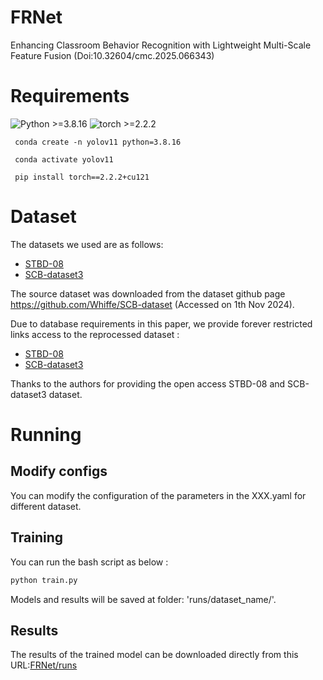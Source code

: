 # FRNet

Enhancing Classroom Behavior Recognition with Lightweight Multi-Scale Feature Fusion
(Doi:10.32604/cmc.2025.066343)

# Requirements
  ![Python >=3.8.16](https://img.shields.io/badge/Python->=3.8.16-yellow.svg)    ![torch >=2.2.2](https://img.shields.io/badge/Pytorch->=2.2.2-blue.svg)

```
 conda create -n yolov11 python=3.8.16

 conda activate yolov11

 pip install torch==2.2.2+cu121
```

# Dataset
The datasets we used are as follows:
- [STBD-08](https://ieeexplore.ieee.org/abstract/document/10185142)
- [SCB-dataset3](https://link.springer.com/chapter/10.1007/978-3-031-46311-2_4)

The source dataset was downloaded from the dataset github page https://github.com/Whiffe/SCB-dataset (Accessed on 1th Nov 2024).

Due to database requirements in this paper, we provide forever restricted links access to the reprocessed dataset :
- [STBD-08](https://pan.baidu.com/s/1p9yygeBTTutSykQpaoVZ2Q?pwd=254u)
- [SCB-dataset3](https://pan.baidu.com/s/18VymPILVSuXFrtv3s6I8-Q?pwd=fdcb)

Thanks to the authors for providing the open access STBD-08 and SCB-dataset3 dataset.

# Running
## Modify configs
You can modify the configuration of the parameters in the XXX.yaml for different dataset.

## Training
You can run the bash script as below :
```bash
python train.py

```
Models and results will be saved at folder: 'runs/dataset_name/'. 

## Results
The results of the trained model can be downloaded directly from this URL:[FRNet/runs](https://pan.baidu.com/s/1e3CSHxpqgf3Dq7vjaquwGw?pwd=jet2)



